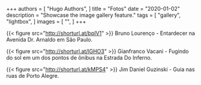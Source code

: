 +++
authors = [
    "Hugo Authors",
]
title = "Fotos"
date = "2020-01-02"
description = "Showcase the image gallery feature."
tags = [
    "gallery",
    "lightbox",
]
images = [
    "",
]
+++

{{< figure src="http://shorturl.at/bpIV1" >}}
Bruno Lourenço - Entardecer na Avenida Dr. Arnaldo em São Paulo.

{{< figure src="http://shorturl.at/lGHO3" >}}
Gianfranco Vacani - Fugindo do sol em um dos pontos de ônibus na Estrada Do Inferno.

{{< figure src="http://shorturl.at/kMPS4" >}}
Jim Daniel Guzinski - Guia nas ruas de Porto Alegre.

